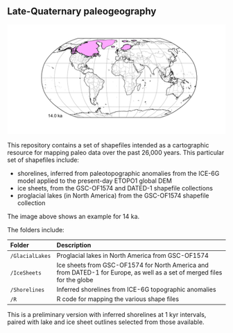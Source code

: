 
## Late-Quaternary paleogeography ##

<img src="R/pngs/globe/globe_14.0_ka.png" alt="drawing" width="600"/>

This repository contains a set of shapefiles intended as a cartographic resource for mapping paleo data over the past 26,000 years.  This particular set of shapefiles include:

* shorelines, inferred from paleotopographic anomalies from the ICE-6G model applied to the present-day ETOPO1 global DEM
* ice sheets, from the GSC-OF1574 and DATED-1 shapefile collections
* proglacial lakes (in North America) from the GSC-OF1574 shapefile collection

The image above shows an example for 14 ka.

The folders include:

| Folder      | Description                                           |
|:----------- |:------------------------------------------------------|
|`/GlacialLakes`   | Proglacial lakes in North America from GSC-OF1574  | 
|`/IceSheets`      | Ice sheets from GSC-OF1574 for North America and from DATED-1 for Europe, as well as a set of merged files for the globe |
|`/Shorelines`     | Inferred shorelines from ICE-6G topographic anomalies   | 
|`/R`              | R code for mapping the various shape files | 

This is a preliminary version with inferred shorelines at 1 kyr intervals, paired with lake and ice sheet outlines selected from those available.

